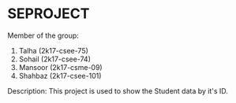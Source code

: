 # SEPROJECT
Member of the group:
1. Talha (2k17-csee-75)
2. Sohail (2k17-csee-74)
3. Mansoor (2k17-csme-09)
4. Shahbaz (2k17-csee-101)

Description:
           This project is used to show the Student data by it's ID.
